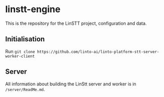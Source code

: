# linstt-engine

This is the repository for the LinSTT project, configuration and data.

## Initialisation

Run `git clone https://github.com/linto-ai/linto-platform-stt-server-worker-client`

## Server
All information about building the LinStt server and worker is in `/server/ReadMe.md`.
